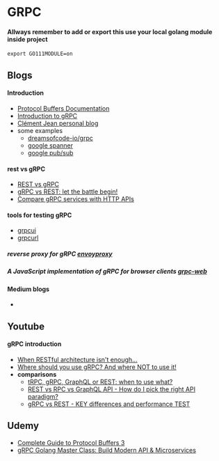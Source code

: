 # GRPC

#### Allways remember to add or export this use your local golang module inside project
```
export GO111MODULE=on
```

## Blogs

#### Introduction
- [Protocol Buffers Documentation](https://protobuf.dev/programming-guides/proto3/)
- [Introduction to gRPC](https://grpc.io/docs/what-is-grpc/introduction/)
- [Clément Jean personal blog](https://clement-jean.github.io/)
- some examples
  - [dreamsofcode-io/grpc](https://github.com/dreamsofcode-io/grpc)
  - [google spanner](https://github.com/googleapis/googleapis/blob/master/google/spanner/v1/spanner.proto)
  - [google pub/sub](https://github.com/googleapis/googleapis/blob/master/google/pubsub/v1/pubsub.proto)


#### rest vs gRPC
- [REST vs gRPC](https://husobee.github.io/golang/rest/grpc/2016/05/28/golang-rest-v-grpc.html)
- [gRPC vs REST: let the battle begin!](https://www.slideshare.net/borisovalex/grpc-vs-rest-let-the-battle-begin-81800634)
- [Compare gRPC services with HTTP APIs](https://learn.microsoft.com/en-us/aspnet/core/grpc/comparison?view=aspnetcore-3.0)

#### tools for testing gRPC
- [grpcui](https://github.com/fullstorydev/grpcui)
- [grpcurl](https://github.com/fullstorydev/grpcurl)


##### reverse proxy for gRPC [envoyproxy](https://www.envoyproxy.io/docs/envoy/latest/intro/arch_overview/other_protocols/grpc)  </br>
##### A JavaScript implementation of gRPC for browser clients [grpc-web](https://github.com/grpc/grpc-web)


#### Medium blogs
- 

## Youtube

#### gRPC introduction
- [When RESTful architecture isn't enough...](https://www.youtube.com/watch?v=_4TPM6clQjM)
- [Where should you use gRPC? And where NOT to use it!](https://www.youtube.com/watch?v=4SuFtQV8RCk)
- **comparisons**
	- [tRPC, gRPC, GraphQL or REST: when to use what?](https://www.youtube.com/watch?v=veAb1fSp1Lk)
	- [REST vs RPC vs GraphQL API - How do I pick the right API paradigm?](https://www.youtube.com/watch?v=hkXzsB8D_mo)
	- [gRPC vs REST - KEY differences and performance TEST](https://www.youtube.com/watch?v=JjsT-i-ZEBc)



## Udemy
- [Complete Guide to Protocol Buffers 3](https://www.udemy.com/course/protocol-buffers/)
- [gRPC Golang Master Class: Build Modern API & Microservices](https://www.udemy.com/course/grpc-golang/)
